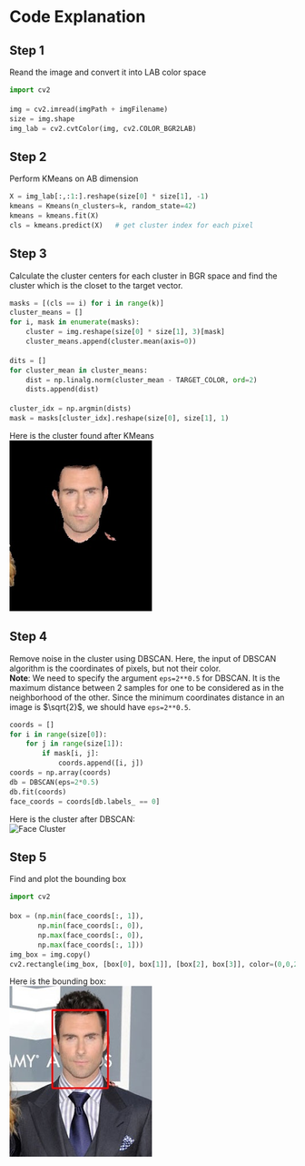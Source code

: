 # Code Explanation

## Step 1
Reand the image and convert it into LAB color space

```python
import cv2

img = cv2.imread(imgPath + imgFilename)
size = img.shape
img_lab = cv2.cvtColor(img, cv2.COLOR_BGR2LAB)
```

## Step 2
Perform KMeans on AB dimension
```python
X = img_lab[:,:1:].reshape(size[0] * size[1], -1)
kmeans = Kmeans(n_clusters=k, random_state=42)
kmeans = kmeans.fit(X)
cls = kmeans.predict(X)   # get cluster index for each pixel
```

## Step 3
Calculate the cluster centers for each cluster in BGR space and find the cluster which is the closet
to the target vector.
```python
masks = [(cls == i) for i in range(k)]
cluster_means = []
for i, mask in enumerate(masks):
    cluster = img.reshape(size[0] * size[1], 3)[mask]
    cluster_means.append(cluster.mean(axis=0))

dits = []
for cluster_mean in cluster_means:
    dist = np.linalg.norm(cluster_mean - TARGET_COLOR, ord=2)
    dists.append(dist)

cluster_idx = np.argmin(dists)
mask = masks[cluster_idx].reshape(size[0], size[1], 1)
```
Here is the cluster found after KMeans  
![Mask](md_images/mask.jpg)

## Step 4
Remove noise in the cluster using DBSCAN. Here, the input of DBSCAN algorithm 
is the coordinates of pixels, but not their color.  
**Note**: We need to specify the argument `eps=2**0.5` for DBSCAN. It is the maximum distance
between 2 samples for one to be considered as in the neighborhood of the other. Since the minimum 
coordinates distance in an image is $\sqrt{2}$, we should have `eps=2**0.5`.
```python
coords = []
for i in range(size[0]):
    for j in range(size[1]):
        if mask[i, j]:
            coords.append([i, j])
coords = np.array(coords)
db = DBSCAN(eps=2*0.5)
db.fit(coords)
face_coords = coords[db.labels_ == 0]
```
Here is the cluster after DBSCAN:  
![Face Cluster](Face%20Cluster.jpg)

## Step 5
Find and plot the bounding box

```python
import cv2

box = (np.min(face_coords[:, 1]),
       np.min(face_coords[:, 0]),
       np.max(face_coords[:, 0]),
       np.max(face_coords[:, 1]))
img_box = img.copy()
cv2.rectangle(img_box, [box[0], box[1]], [box[2], box[3]], color=(0,0,255), thickness=2)
```
Here is the bounding box:  
![Bounding Box](results/face_d2_result.jpg)